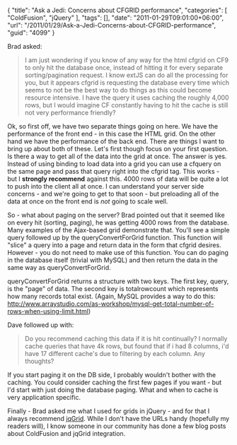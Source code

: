 {
	"title": "Ask a Jedi: Concerns about CFGRID performance",
	"categories": [
		"ColdFusion",
		"jQuery"
	],
	"tags": [],
	"date": "2011-01-29T09:01:00+06:00",
	"url": "/2011/01/29/Ask-a-Jedi-Concerns-about-CFGRID-performance",
	"guid": "4099"
}

Brad asked:

<p/>

<blockquote>
I am just wondering if you know of any way for the html cfgrid on CF9 to only hit the database once, instead of hitting it for every separate sorting/pagination request. I know extJS can do all the processing for you, but it appears cfgrid is requesting the database every time which seems to not be the best way to do things as this could become resource intensive. I have the query it uses caching the roughly 4,000 rows, but I would imagine CF constantly having to hit the cache is still not very performance friendly?
</blockquote>

<p/>
<!--more-->
Ok, so first off, we have two separate things going on here. We have the performance of the front end - in this case the HTML grid. On the other hand we have the performance of the back end. There are things I want to bring up about both of these. Let's first though focus on your first question. Is there a way to get all of the data into the grid at once. The answer is yes. Instead of using binding to load data into a grid you can use a cfquery on the same page and pass that query right into the cfgrid tag. This works - but I <b>strongly recommend</b> against this. 4000 rows of data will be quite a lot to push into the client all at once. I can understand your server side concerns - and we're going to get to that soon - but preloading all of the data at once on the front end is <i>not</i> going to scale well. 

<p/>

So - what about paging on the server? Brad pointed out that it seemed like on every hit (sorting, paging), he was getting 4000 rows from the database. Many examples of the Ajax-based grid demonstrate that. You'll see a simple query followed up by the queryConvertForGrid function. This function will "slice" a query into a page and return data in the form that cfgrid desires. However - you do not need to make use of this function. You can do paging in the database itself (trivial with MySQL) and then return the data in the same way as queryConvertForGrid.

<p/>

queryConvertForGrid returns a structure with two keys. The first key, query, is the "page" of data. The second key is totalrowcount which represents how many records total exist. (Again, MySQL provides a way to do this: <a href="http://www.arraystudio.com/as-workshop/mysql-get-total-number-of-rows-when-using-limit.html">http://www.arraystudio.com/as-workshop/mysql-get-total-number-of-rows-when-using-limit.html</a>)

<p/>

Dave followed up with:

<p/>

<blockquote>
Do you recommend caching this data if it is hit continually? I normally cache queries that have 4k rows, but found that if i had 8 columns, i'd have 17 different cache's due to filtering by each column. Any thoughts?
</blockquote>

<p/>

If you start paging it on the DB side, I probably wouldn't bother with the caching. You could consider caching the first few pages if you
want - but I'd start with just doing the database paging. What and when to cache is very application specific. 

<p/>

Finally - Brad asked me what I used for grids in jQuery - and for that I always recommend <a href="http://www.trirand.com/blog/">jqGrid</a>. While I don't have the URLs handy (hopefully my readers will), I know someone in our community has done a few blog posts about ColdFusion and jqGrid integration.